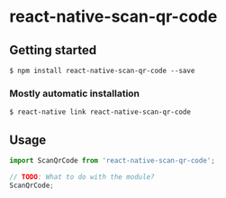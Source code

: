 # react-native-scan-qr-code

## Getting started

`$ npm install react-native-scan-qr-code --save`

### Mostly automatic installation

`$ react-native link react-native-scan-qr-code`

## Usage
```javascript
import ScanQrCode from 'react-native-scan-qr-code';

// TODO: What to do with the module?
ScanQrCode;
```
